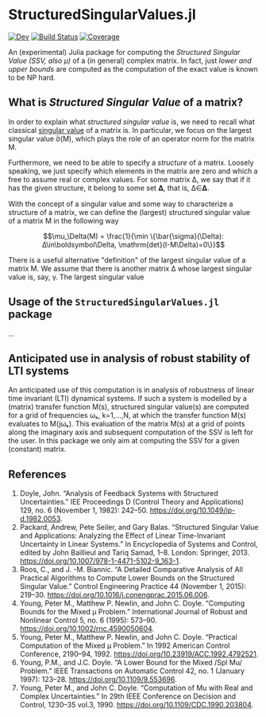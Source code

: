 # StructuredSingularValues.jl

<!--[![Stable](https://img.shields.io/badge/docs-stable-blue.svg)](https://hurak.github.io/StructuredSingularValues.jl/stable)-->
[![Dev](https://img.shields.io/badge/docs-dev-blue.svg)](https://hurak.github.io/StructuredSingularValues.jl/dev)
[![Build Status](https://github.com/hurak/StructuredSingularValues.jl/workflows/CI/badge.svg)](https://github.com/hurak/StructuredSingularValues.jl/actions)
[![Coverage](https://codecov.io/gh/hurak/StructuredSingularValues.jl/branch/master/graph/badge.svg)](https://codecov.io/gh/hurak/StructuredSingularValues.jl)

An (experimental) Julia package for computing the *Structured Singular Value (SSV, also μ)* of a (in general) complex matrix. In fact, just *lower and upper bounds* are computed as the computation of the exact value is known to be NP hard.

## What is *Structured Singular Value* of a matrix?
In order to explain what *structured singular value* is, we need to recall what classical [singular value](https://en.wikipedia.org/wiki/Singular_value) of a matrix is. In particular, we focus on the largest singular value ̄σ(M), which plays the role of an operator norm for the matrix M.

Furthermore, we need to be able to specify a *structure* of a matrix. Loosely speaking, we just specify which elements in the matrix are zero and which a free to assume real or complex values. For some matrix Δ, we say that if it has the given structure, it belong to some set 𝚫, that is, Δ∈𝚫.

With the concept of a singular value and some way to characterize a structure of a matrix, we can define the (largest) structured singular value of a matrix M in the following way

```math
\mu_\Delta(M) = \frac{1}{\min \{\bar{\sigma}(\Delta): Δ\in\boldsymbol\Delta, \mathrm{det}(I-M\Delta)=0\}}
```

There is a useful alternative "definition" of the largest singular value of a matrix M. We assume that there is another matrix Δ whose largest singular value is, say, γ. The largest singular value



## Usage of the `StructuredSingularValues.jl` package
...

## Anticipated use in analysis of robust stability of LTI systems
An anticipated use of this computation is in analysis of robustness of linear time invariant (LTI) dynamical systems. If such a system is modelled by a (matrix) transfer function M(s), structured singular value(s) are computed for a grid of frequencies ωₖ, k=1,…,N, at which the transfer function M(s) evaluates to M(jωₖ). This evaluation of the matrix M(s) at a grid of points along the imaginary axis and subsequent computation of the SSV is left for the user. In this package we only aim at computing the SSV for a given (constant) matrix.

## References
1. Doyle, John. “Analysis of Feedback Systems with Structured Uncertainties.” IEE Proceedings D (Control Theory and Applications) 129, no. 6 (November 1, 1982): 242–50. https://doi.org/10.1049/ip-d.1982.0053.
2. Packard, Andrew, Pete Seiler, and Gary Balas. “Structured Singular Value and Applications: Analyzing the Effect of Linear Time-Invariant Uncertainty in Linear Systems.” In Encyclopedia of Systems and Control, edited by John Baillieul and Tariq Samad, 1–8. London: Springer, 2013. https://doi.org/10.1007/978-1-4471-5102-9_163-1.
3. Roos, C., and J. -M. Biannic. “A Detailed Comparative Analysis of All Practical Algorithms to Compute Lower Bounds on the Structured Singular Value.” Control Engineering Practice 44 (November 1, 2015): 219–30. https://doi.org/10.1016/j.conengprac.2015.06.006.
4. Young, Peter M., Matthew P. Newlin, and John C. Doyle. “Computing Bounds for the Mixed μ Problem.” International Journal of Robust and Nonlinear Control 5, no. 6 (1995): 573–90. https://doi.org/10.1002/rnc.4590050604.
5. Young, Peter M., Matthew P. Newlin, and John C. Doyle. “Practical Computation of the Mixed μ Problem.” In 1992 American Control Conference, 2190–94, 1992. https://doi.org/10.23919/ACC.1992.4792521.
6. Young, P.M., and J.C. Doyle. “A Lower Bound for the Mixed /Spl Mu/ Problem.” IEEE Transactions on Automatic Control 42, no. 1 (January 1997): 123–28. https://doi.org/10.1109/9.553696.
7. Young, Peter M., and John C. Doyle. “Computation of Mu with Real and Complex Uncertainties.” In 29th IEEE Conference on Decision and Control, 1230–35 vol.3, 1990. https://doi.org/10.1109/CDC.1990.203804.
